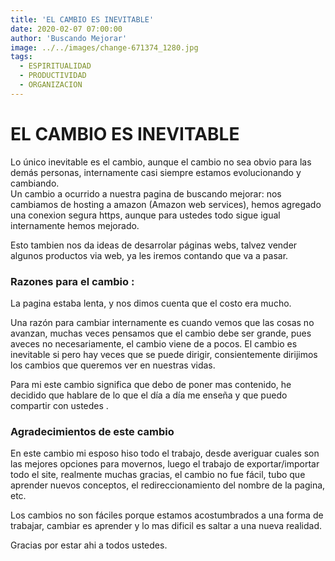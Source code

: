 ```yaml
---
title: 'EL CAMBIO ES INEVITABLE'
date: 2020-02-07 07:00:00
author: 'Buscando Mejorar'
image: ../../images/change-671374_1280.jpg
tags:
  - ESPIRITUALIDAD
  - PRODUCTIVIDAD
  - ORGANIZACION
---
```


# EL CAMBIO ES INEVITABLE

Lo único inevitable es el cambio, aunque el cambio no sea obvio para las demás personas, internamente casi siempre estamos evolucionando y cambiando.  
Un cambio a ocurrido a nuestra pagina de buscando mejorar: nos cambiamos de hosting a amazon (Amazon web services), hemos agregado una conexion segura https, aunque para ustedes todo sigue igual internamente hemos mejorado.

Esto tambien nos da ideas de desarrolar páginas webs, talvez vender algunos productos via web, ya les iremos contando que va a pasar.

### Razones para el cambio :

La pagina estaba lenta, y nos dimos cuenta que el costo era mucho.

Una razón para cambiar internamente es cuando vemos que las cosas no avanzan, muchas veces pensamos que el cambio debe ser grande, pues aveces no necesariamente, el cambio viene de a pocos. El cambio es inevitable si pero hay veces que se puede dirigir, consientemente dirijimos los cambios que queremos ver en nuestras vidas.  
  
Para mi este cambio significa que debo de poner mas contenido, he decidido que hablare de lo que el día a día me enseña y que puedo compartir con ustedes .  

### Agradecimientos de este cambio

En este cambio mi esposo hiso todo el trabajo, desde averiguar cuales son las mejores opciones para movernos, luego el trabajo de exportar/importar todo el site, realmente muchas gracias, el cambio no fue fácil, tubo que aprender nuevos conceptos, el redireccionamiento del nombre de la pagina, etc.

Los cambios no son fáciles porque estamos acostumbrados a una forma de trabajar, cambiar es aprender y lo mas dificil es saltar a una nueva realidad.

Gracias por estar ahi a todos ustedes.